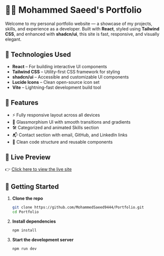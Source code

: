 # 🧑‍💻 Mohammed Saeed's Portfolio

Welcome to my personal portfolio website — a showcase of my projects, skills, and experience as a developer. Built with **React**, styled using **Tailwind CSS**, and enhanced with **shadcn/ui**, this site is fast, responsive, and visually elegant.

## 🚀 Technologies Used

- **React** – For building interactive UI components
- **Tailwind CSS** – Utility-first CSS framework for styling
- **shadcn/ui** – Accessible and customizable UI components
- **Lucide Icons** – Clean open-source icon set
- **Vite** – Lightning-fast development build tool

## 🧩 Features

- ⚡ Fully responsive layout across all devices
- 🎨 Glassmorphism UI with smooth transitions and gradients
- 🛠️ Categorized and animated Skills section
- 📬 Contact section with email, GitHub, and LinkedIn links
- 📁 Clean code structure and reusable components

## 📸 Live Preview

👉 [Click here to view the live site](https://preview--mohammedsaeed-portfolio.lovable.app/#contact)

## 📁 Getting Started

1. **Clone the repo**  
   ```bash
   git clone https://github.com/MohammedSaeed9444/Portfolio.git
   cd Portfolio


2. **Install dependencies**  
   ```bash
   npm install


3. **Start the development server**  
   ```bash
   npm run dev

